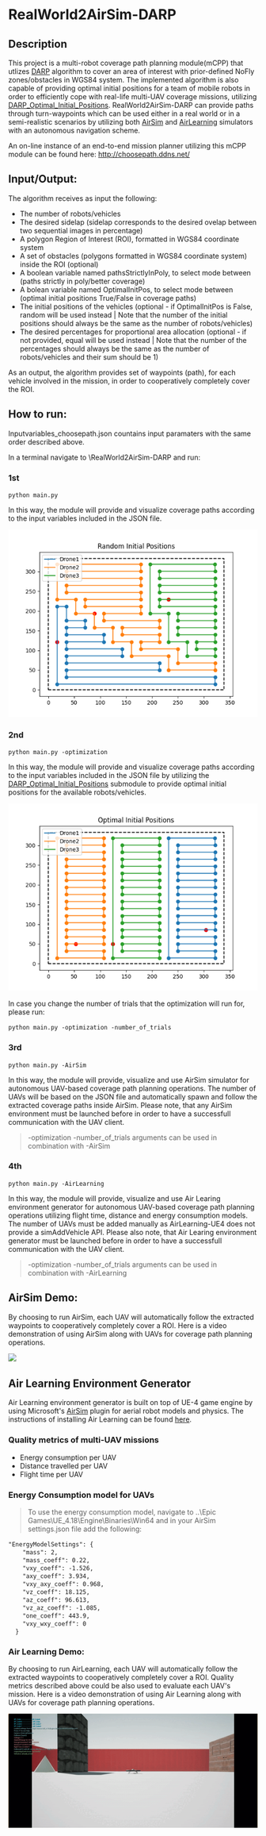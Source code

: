 # RealWorld2AirSim-DARP

## Description 

This project is a multi-robot coverage path planning module(mCPP) that utlizes [DARP](https://github.com/alice-st/DARP/tree/main) algorithm to cover an area of interest with prior-defined NoFly zones/obstacles in WGS84 system. The implemented algorithm is also capable of providing optimal initial positions for a team of mobile robots in order to efficiently cope with real-life multi-UAV coverage missions, utilizing [DARP_Optimal_Initial_Positions](https://github.com/alice-st/DARP_Optimal_Initial_Positions/tree/main). RealWorld2AirSim-DARP can provide paths through turn-waypoints which can be used either in a real world or in a semi-realistic scenarios by utilizing both [AirSim](https://microsoft.github.io/AirSim/) and [AirLearning](https://github.com/harvard-edge/AirLearning) simulators with an autonomous navigation scheme.

An on-line instance of an end-to-end mission planner utilizing this mCPP module can be found here:
http://choosepath.ddns.net/

## Input/Output:

The algorithm receives as input the following:

- The number of robots/vehicles
- The desired sidelap (sidelap corresponds to the desired ovelap between two sequential images in percentage)
- A polygon Region of Interest (ROI), formatted in WGS84 coordinate system
- A set of obstacles (polygons formatted in WGS84 coordinate system) inside the ROI (optional)
- A boolean variable named pathsStrictlyInPoly, to select mode between (paths strictly in poly/better coverage)
- A bolean variable named OptimalInitPos, to select mode between (optimal initial positions True/False in coverage paths)
- The initial positions of the vehicles (optional - if OptimalInitPos is False, random will be used instead | Note that the number of the initial positions should always be the same as the number of robots/vehicles)
- The desired percentages for proportional area allocation (optional - if not provided, equal will be used instead | Note that the number of the percentages should always be the same as the number of robots/vehicles and their sum should be 1)

As an output, the algorithm provides set of waypoints (path), for each vehicle involved in the mission, in order to cooperatively completely cover the ROI.

## How to run:
Inputvariables_choosepath.json countains input paramaters with the same order described above.

In a terminal navigate to \RealWorld2AirSim-DARP and run:

### 1st 

```
python main.py
```

In this way, the module will provide and visualize coverage paths according to the input variables included in the JSON file.

![](https://github.com/emmarapt/RealWorld2AirSim-DARP/blob/122aa9e8e71ea13ba61543f5fa953488363abdb7/images/Random_Initial_Positions.png)

### 2nd

```
python main.py -optimization
```

In this way, the module will provide and visualize coverage paths according to the input variables included in the JSON file by utilizing the [DARP_Optimal_Initial_Positions](https://github.com/alice-st/DARP_Optimal_Initial_Positions/tree/main) submodule to provide optimal initial positions for the available robots/vehicles.


![](https://github.com/emmarapt/RealWorld2AirSim-DARP/blob/122aa9e8e71ea13ba61543f5fa953488363abdb7/images/Optimal_Initial_Positions.png)

In case you change the number of trials that the optimization will run for, please run:

```
python main.py -optimization -number_of_trials
```

### 3rd

```
python main.py -AirSim
```

In this way, the module will provide, visualize and use AirSim simulator for autonomous UAV-based coverage path planning operations. The number of UAVs will be based on the JSON file and automatically spawn and follow the extracted coverage paths inside AirSim. Please note, that any AirSim environment must be launched before in order to have a successfull communication with the UAV client.

> -optimization -number_of_trials arguments can be used in combination with -AirSim

### 4th

```
python main.py -AirLearning
```

In this way, the module will provide, visualize and use Air Learing environment generator for autonomous UAV-based coverage path planning operations utilizing flight time, distance and energy consumption models. The number of UAVs must be added manually as AirLearning-UE4 does not provide a simAddVehicle API. Please also note, that Air Learing environment generator must be launched before in order to have a successfull communication with the UAV client.

> -optimization -number_of_trials arguments can be used in combination with -AirLearning


## AirSim Demo:

By choosing to run AirSim, each UAV will automatically follow the extracted waypoints to cooperatively completely cover a ROI. Here is a video demonstration of using AirSim along with UAVs for coverage path planning operations.

![](https://github.com/emmarapt/RealWorld2AirSim-DARP/blob/main/gifs/AirSim.gif)


## Air Learning Environment Generator

Air Learning environment generator is built on top of UE-4 game engine by using Microsoft's [AirSim](https://microsoft.github.io/AirSim/) plugin for aerial robot models and physics. The instructions of installing Air Learning can be found [here](https://github.com/harvard-edge/airlearning-ue4/tree/master).

### Quality metrics of multi-UAV missions
- Energy consumption per UAV
- Distance travelled per UAV
- Flight time per UAV

### Energy Consumption model for UAVs

> To use the energy consumption model, navigate to ..\Epic Games\UE_4.18\Engine\Binaries\Win64 and in your AirSim settings.json file add the following:

```
"EnergyModelSettings": {
    "mass": 2,
    "mass_coeff": 0.22,
    "vxy_coeff": -1.526,
    "axy_coeff": 3.934,
    "vxy_axy_coeff": 0.968,
    "vz_coeff": 18.125,
    "az_coeff": 96.613,
    "vz_az_coeff": -1.085,
    "one_coeff": 443.9,
    "vxy_wxy_coeff": 0
  }
```

### Air Learning Demo:

By choosing to run AirLearning, each UAV will automatically follow the extracted waypoints to cooperatively completely cover a ROI. Quality metrics described above could be also used to evaluate each UAV's mission. Here is a video demonstration of using Air Learning along with UAVs for coverage path planning operations.

![](https://github.com/emmarapt/RealWorld2AirSim-DARP/blob/main/gifs/AirLearning.gif)


